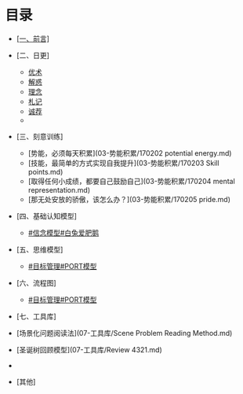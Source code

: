 # 目录

- [[一、前言]](01.md)
- [二、日更]
   - [优术](02-日更/优术.md)
   - [解惑](02-日更/解惑.md)
   - [理念](02-日更/理念.md)
   - [札记](02-日更/札记.md)
   - [诚荐](02-日更/诚荐.md)
   - 
- [三、刻意训练]
   - [势能，必须每天积累](03-势能积累/170202 potential energy.md)
   - [技能，最简单的方式实现自我提升](03-势能积累/170203 Skill points.md)
   - [取得任何小成绩，都要自己鼓励自己](03-势能积累/170204 mental representation.md)
   - [那无处安放的骄傲，该怎么办？](03-势能积累/170205 pride.md)

- [四、基础认知模型]
  - [#信念模型#白兔爱肥鹅](04-基础认知模型/PORT.md)
 
- [五、思维模型]
  - [#目标管理#PORT模型](05-思维模型/PORT.md)

- [六、流程图]
  - [#目标管理#PORT模型](06-思维模型/PORT.md)

- [七、工具库]
 - [场景化问题阅读法](07-工具库/Scene Problem Reading Method.md)
 - [圣诞树回顾模型](07-工具库/Review 4321.md)
 - 
- [其他]